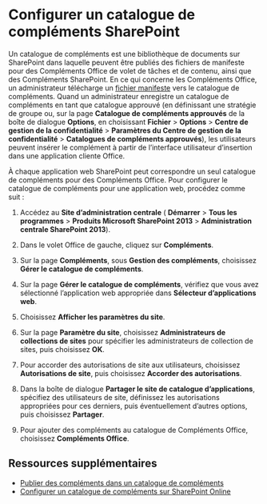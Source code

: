 
# Configurer un catalogue de compléments SharePoint

Un catalogue de compléments est une bibliothèque de documents sur SharePoint dans laquelle peuvent être publiés des fichiers de manifeste pour des Compléments Office de volet de tâches et de contenu, ainsi que des Compléments SharePoint. En ce qui concerne les Compléments Office, un administrateur télécharge un [fichier manifeste](../../docs/overview/add-in-manifests.md) vers le catalogue de compléments. Quand un administrateur enregistre un catalogue de compléments en tant que catalogue approuvé (en définissant une stratégie de groupe ou, sur la page **Catalogue de compléments approuvés** de la boîte de dialogue **Options**, en choisissant **Fichier** > **Options** > **Centre de gestion de la confidentialité** > **Paramètres du Centre de gestion de la confidentialité** > **Catalogues de compléments approuvés**), les utilisateurs peuvent insérer le complément à partir de l’interface utilisateur d’insertion dans une application cliente Office.

À chaque application web SharePoint peut correspondre un seul catalogue de compléments pour des Compléments Office. Pour configurer le catalogue de compléments pour une application web, procédez comme suit :

1. Accédez au  **Site d’administration centrale** ( **Démarrer** > **Tous les programmes** > **Produits Microsoft SharePoint 2013** > **Administration centrale SharePoint 2013**).
    
2. Dans le volet Office de gauche, cliquez sur  **Compléments**.
    
3. Sur la page  **Compléments**, sous  **Gestion des compléments**, choisissez  **Gérer le catalogue de compléments**.
    
4. Sur la page  **Gérer le catalogue de compléments**, vérifiez que vous avez sélectionné l’application web appropriée dans  **Sélecteur d’applications web**.
    
5. Choisissez  **Afficher les paramètres du site**.
    
6. Sur la page  **Paramètre du site**, choisissez  **Administrateurs de collections de sites** pour spécifier les administrateurs de collection de sites, puis choisissez **OK**.
    
7. Pour accorder des autorisations de site aux utilisateurs, choisissez  **Autorisations de site**, puis choisissez  **Accorder des autorisations**.
    
8. Dans la boîte de dialogue  **Partager le site de catalogue d’applications**, spécifiez des utilisateurs de site, définissez les autorisations appropriées pour ces derniers, puis éventuellement d’autres options, puis choisissez  **Partager**.
    
9. Pour ajouter des compléments au catalogue de Compléments Office, choisissez  **Compléments Office**.
    

## Ressources supplémentaires

- [Publier des compléments dans un catalogue de compléments](../publish/publish-task-pane-and-content-add-ins-to-an-add-in-catalog.md)
- [Configurer un catalogue de compléments sur SharePoint Online](../../docs/publish/set-up-an-add-in-catalog-on-office-365.md)
    


